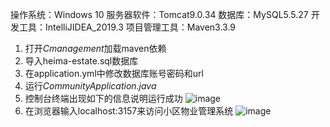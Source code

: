 操作系统：Windows 10 
服务器软件：Tomcat9.0.34
数据库：MySQL5.5.27
开发工具：IntelliJIDEA_2019.3
项目管理工具：Maven3.3.9
1. 打开*Cmanagement*加载maven依赖
2. 导入heima-estate.sql数据库
3. 在application.yml中修改数据库账号密码和url
4. 运行*CommunityApplication.java*
5. 控制台终端出现如下的信息说明运行成功
![image](https://github.com/youknowwho30/CommunityService/assets/117347770/77e67f5a-5923-4833-a268-c299221f897e)
6. 在浏览器输入localhost:3157来访问小区物业管理系统
![image](https://github.com/youknowwho30/CommunityService/assets/117347770/7162c953-98a2-4422-8953-939ff246b58f)
